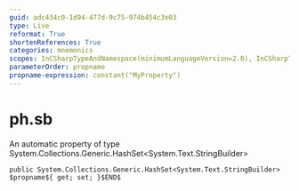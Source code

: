 ```yaml
---
guid: adc434c0-1d94-477d-9c75-974b454c3e03
type: Live
reformat: True
shortenReferences: True
categories: mnemonics
scopes: InCSharpTypeAndNamespace(minimumLanguageVersion=2.0), InCSharpTypeMember(minimumLanguageVersion=2.0)
parameterOrder: propname
propname-expression: constant("MyProperty")
---
```


# ph.sb

An automatic property of type System.Collections.Generic.HashSet<System.Text.StringBuilder>

```
public System.Collections.Generic.HashSet<System.Text.StringBuilder> $propname${ get; set; }$END$
```

